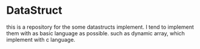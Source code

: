 # DataStruct
this is a repository for the some datastructs implement. I tend to implement them with as basic language as possible. such as dynamic array, which implement with c language.
